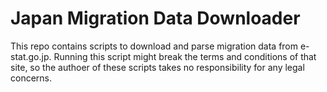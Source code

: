 # Japan Migration Data Downloader
This repo contains scripts to download and parse migration data from e-stat.go.jp.
Running this script might break the terms and conditions of that site, so the
authoer of these scripts takes no responsibility for any legal concerns.
